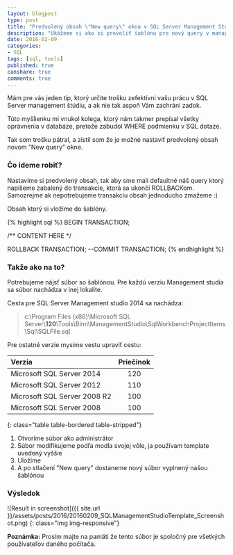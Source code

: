 ```yaml
---
layout: blogpost
type: post
title: "Predvolený obsah \"New query\" okna v SQL Server Management Studio (SK)"
description: "Ukážeme si ako si prevoliť šablónu pre nový query v management studio"
date: 2016-02-09
categories:
- SQL
tags: [sql, tools]
published: true
canshare: true
comments: true
---
```


Mám pre vás jeden tip, ktorý určite trošku zefektívni vašu prácu v SQL Server management štúdiu, a ak nie tak aspoň Vám zachráni zadok.
 
Túto myšlienku mi vnukol kolega, ktorý nám takmer prepísal všetky oprávnenia v databáze, pretože zabudol WHERE podmienku v SQL dotaze.

Tak som trošku pátral, a zistil som že je možné nastaviť predvolený obsah novom "New query" okne.


### Čo ideme robiť?

Nastavíme si predvolený obsah, tak aby sme mali defaultné náš query ktorý napíšeme zabalený do transakcie, ktorá sa ukončí ROLLBACKom.
Samozrejme ak nepotrebujeme transakciu obsah jednoducho zmažeme :)

Obsah ktorý si vložíme do šablóny.

{% highlight sql %}
BEGIN TRANSACTION;

/** CONTENT HERE */

ROLLBACK TRANSACTION;
--COMMIT TRANSACTION;
{% endhighlight %}

### Takže ako na to?

Potrebujeme nájsť súbor so šablónou. Pre každú verziu Management studia sa súbor nachádza v inej lokalite.

Cesta pre SQL Server Management studio 2014 sa nachádza:

> c:\Program Files (x86)\Microsoft SQL Server\\**120**\Tools\Binn\ManagementStudio\SqlWorkbenchProjectItems\Sql\SQLFile.sql

Pre ostatné verzie mysime vestu upraviť cestu:

| Verzia                     | Priečinok |
|:---------------------------|:---------:|
|Microsoft SQL Server 2014   |120        |
|Microsoft SQL Server 2012   |110        |
|Microsoft SQL Server 2008 R2|100        |
|Microsoft SQL Server 2008   |100        |
{: class="table table-bordered table-stripped"}


1. Otvoríme súbor ako administrátor
2. Súbor modifikujeme podľa modla svojej vôle, ja používam template uvedený vyššie  
3. Uložíme 
4. A po stlačení "New query" dostaneme nový súbor vyplnený našou šablónou 


### Výsledok
![Result in screenshot]({{ site.url }}/assets/posts/2016/20160209_SQLManagementStudioTemplate_Screenshot.png)
{: class="img img-responsive"}

**Poznámka:**
Prosím majte na pamäti že tento súbor je spoločný pre všetkých používateľov daného počítača.
